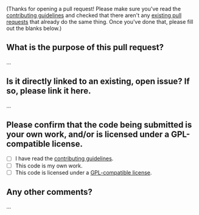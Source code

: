 (Thanks for opening a pull request! Please make sure you've read the [contributing guidelines](https://github.com/Gravecat/invictus/blob/main/docs/CONTRIBUTING.md) and checked that there aren't any [existing pull requests](https://github.com/Gravecat/invictus/pulls) that already do the same thing. Once you've done that, please fill out the blanks below.)

What is the purpose of this pull request?
-----------------------------------------
…

Is it directly linked to an existing, open issue? If so, please link it here.
-----------------------------------------------------------------------------
…

Please confirm that the code being submitted is your own work, and/or is licensed under a GPL-compatible license.
-----------------------------------------------------------------------------------------------------------------
- [ ] I have read the [contributing guidelines](https://github.com/Gravecat/invictus/blob/main/docs/CONTRIBUTING.md).
- [ ] This code is my own work.
- [ ] This code is licensed under a [GPL-compatible license](https://www.gnu.org/licenses/license-list.en.html#GPLCompatibleLicenses).

Any other comments?
-------------------
…
